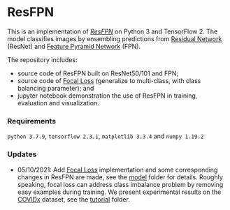 # ResFPN

This is an implementation of [*ResFPN*](https://github.com/DrMMZ/ResFPN/tree/main/model) on Python 3 and TensorFlow 2. The model classifies images by ensembling predictions from [Residual Network](https://arxiv.org/abs/1512.03385) (ResNet) and [Feature Pyramid Network](https://arxiv.org/abs/1612.03144) (FPN). 

The repository includes:
* source code of ResFPN built on ResNet50/101 and FPN;
* source code of [Focal Loss](https://github.com/DrMMZ/ResFPN/blob/main/model/focal_loss.py) (generalize to multi-class, with class balancing parameter); and
* jupyter notebook demonstration the use of ResFPN in training, evaluation and visualization.

### Requirements
`python 3.7.9`, `tensorflow 2.3.1`, `matplotlib 3.3.4` and `numpy 1.19.2`

### Updates
* 05/10/2021: Add [Focal Loss](https://arxiv.org/abs/1708.02002) implementation and some corresponding changes in ResFPN are made, see the [model](https://github.com/DrMMZ/ResFPN/tree/main/model) folder for details. Roughly speaking, focal loss can address class imbalance problem by removing easy examples during training. We present experimental results on the [COVIDx](https://github.com/lindawangg/COVID-Net) dataset, see the [tutorial](https://github.com/DrMMZ/ResFPN/tree/main/tutorial) folder.
